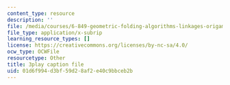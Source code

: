 ```yaml
---
content_type: resource
description: ''
file: /media/courses/6-849-geometric-folding-algorithms-linkages-origami-polyhedra-fall-2012/01d6f994d3bf59d28af2e40c9bbceb2b_PuUPnAkcNog.vtt
file_type: application/x-subrip
learning_resource_types: []
license: https://creativecommons.org/licenses/by-nc-sa/4.0/
ocw_type: OCWFile
resourcetype: Other
title: 3play caption file
uid: 01d6f994-d3bf-59d2-8af2-e40c9bbceb2b
---
```

